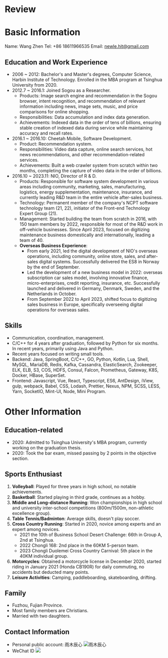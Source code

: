 # Review
# Basic Information
Name: Wang Zhen
Tel: +86 18611966535
Email: newle.hit@gmail.com

## Education and Work Experience
- 2006 ~ 2012: Bachelor's and Master's degrees, Computer Science, Harbin Institute of Technology. Enrolled in the MBA program at Tsinghua University from 2020.
- 2012.7 ~ 2016.1: Joined Sogou as a Researcher.
	- Products: Image search engine and recommendation in the Sogou browser, intent recognition, and recommendation of relevant information including news, image sets, music, and price comparisons for online shopping.
	- Responsibilities: Data accumulation and index data generation.
	- Achievements: Indexed data in the order of tens of billions, ensuring stable creation of indexed data during service while maintaining accuracy and recall rates.
- 2016.1 ~ 2016.10: Cheetah Mobile, Software Development.
	- Product: Recommendation system.
	- Responsibilities: Video data capture, online search services, hot news recommendations, and other recommendation-related services.
	- Achievements: Built a web crawler system from scratch within two months, completing the capture of video data in the order of billions.
- 2016.10 ~ 2023.11: NIO, Director of R & D.
	- Products: Responsible for software system development in various areas including community, marketing, sales, manufacturing, logistics, energy supplementation, maintenance, insurance, and currently leading R&D team in the entire vehicle after-sales business.
	- Technology: Permanent member of the company's NCPT software technology team (21, 22), initiator of the Front-end Technology Expert Group (21).
	- Management: Started building the team from scratch in 2016, with 150 team members by 2022, responsible for most of the R&D work in off-vehicle businesses. Since April 2023, focused on digitizing maintenance business domestically and internationally, leading a team of 40.
	- **Overseas Business Experience**:
		- From early 2021, led the digital development of NIO's overseas operations, including community, online store, sales, and after-sales digital systems. Successfully delivered the ES8 in Norway by the end of September.
		- Led the development of a new business model in 2022: overseas subscription car sales model, involving innovative finance, micro-enterprises, credit reporting, insurance, etc. Successfully launched and delivered in Germany, Denmark, Sweden, and the Netherlands in October.
		- From September 2022 to April 2023, shifted focus to digitizing sales business in Europe, specifically overseeing digital operations for overseas sales.

## Skills
- Communication, coordination, management.
- C/C++ for 4 years after graduation, followed by Python for six months. In recent years, primarily using Java and Python.
- Recent years focused on writing small tools.
- Backend: Java, SpringBoot, C/C++, GO, Python, Kotlin, Lua, Shell, MySQL, MariaDB, Redis, Kafka, Cassandra, ElasticSearch, Zookeeper, ELK, ELB, S3, COS, HDFS, Consul, Falcon, Prometheus, Gateway, K8S, Docker, HBase, SuperSet.
- Frontend: Javascript, Vue, React, Typescript, ES6, AntDesign, iView, gulp, webpack, Babel, CSS, Lodash, Prettier, Nexus, NPM, SCSS, LESS, Yarn, SocketIO, Mint-UI, Node, Mini Program.

# Other Information
## Education-related
- 2020: Admitted to Tsinghua University's MBA program, currently working on the graduation thesis.
- 2020: Took the bar exam, missed passing by 2 points in the objective section.

## Sports Enthusiast
1. **Volleyball**: Played for three years in high school, no notable achievements.
2. **Basketball**: Started playing in third grade, continues as a hobby.
3. **Middle and Long-distance Running**: Won championships in high school and university inter-school competitions (800m/1500m, non-athletic excellence group).
4. **Table Tennis/Badminton**: Average skills, doesn't play soccer.
5. **Cross Country Running**: Started in 2020, novice among experts and an expert among novices.
	- 2021 the 10th of Business School Desert Challenge: 66th in Group A, 2nd at Tsinghua.
	- 2022 Chongli 168: 2nd place in the 60KM 5-person team.
	- 2023 Chongli Duolemei Cross Country Carnival: 5th place in the 40KM individual group.
6. **Motorcycles**: Obtained a motorcycle license in December 2020, started riding in January 2021 (Honda CB190R) for daily commuting, no accidents but deducted many points.
7. **Leisure Activities**: Camping, paddleboarding, skateboarding, drifting.

## Family
- Fuzhou, Fujian Province.
- Most family members are Christians.
- Married with two daughters.

## Contact Information
- Personal public account: 雨木辰心
![雨木辰心](https://s2.loli.net/2022/12/31/L2TQ1cMreqxfnbN.jpg)
- WeChat ID
![](https://s2.loli.net/2022/12/31/b6CAsBH93G8mjlt.jpg)